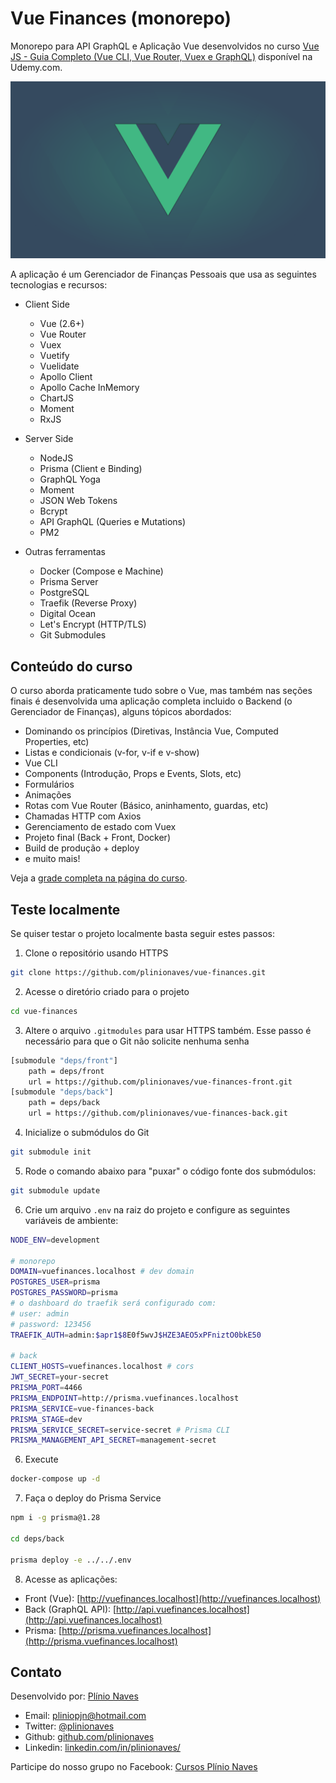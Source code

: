 # Vue Finances (monorepo)

Monorepo para API GraphQL e Aplicação Vue desenvolvidos no curso [Vue JS - Guia Completo (Vue CLI, Vue Router, Vuex e GraphQL)](https://www.udemy.com/course/vue-js-guia-completo/?couponCode=VUE_GITHUB) disponível na Udemy.com.

![Vue JS - Guia Completo (Vue CLI, Vue Router, Vuex e GraphQL)](static/course-official-cover.png)

A aplicação é um Gerenciador de Finanças Pessoais que usa as seguintes tecnologias e recursos:

* Client Side
  * Vue (2.6+)
  * Vue Router
  * Vuex
  * Vuetify
  * Vuelidate
  * Apollo Client
  * Apollo Cache InMemory
  * ChartJS
  * Moment
  * RxJS

* Server Side
  * NodeJS
  * Prisma (Client e Binding)
  * GraphQL Yoga
  * Moment
  * JSON Web Tokens
  * Bcrypt
  * API GraphQL (Queries e Mutations)
  * PM2

* Outras ferramentas
  * Docker (Compose e Machine)
  * Prisma Server
  * PostgreSQL
  * Traefik (Reverse Proxy)
  * Digital Ocean
  * Let's Encrypt (HTTP/TLS)
  * Git Submodules

## Conteúdo do curso

O curso aborda praticamente tudo sobre o Vue, mas também nas seções finais é desenvolvida uma aplicação completa incluido o Backend (o Gerenciador de Finanças), alguns tópicos abordados:

* Dominando os princípios (Diretivas, Instância Vue, Computed Properties, etc)
* Listas e condicionais (v-for, v-if e v-show)
* Vue CLI
* Components (Introdução, Props e Events, Slots, etc)
* Formulários
* Animações
* Rotas com Vue Router (Básico, aninhamento, guardas, etc)
* Chamadas HTTP com Axios
* Gerenciamento de estado com Vuex
* Projeto final (Back + Front, Docker)
* Build de produção + deploy
* e muito mais!

Veja a [grade completa na página do curso](https://www.udemy.com/course/vue-js-guia-completo/?couponCode=VUE_GITHUB).

## Teste localmente

Se quiser testar o projeto localmente basta seguir estes passos:

1. Clone o repositório usando HTTPS
```bash
git clone https://github.com/plinionaves/vue-finances.git
```

2. Acesse o diretório criado para o projeto
```bash
cd vue-finances
```

3. Altere o arquivo `.gitmodules` para usar HTTPS também. Esse passo é necessário para que o Git não solicite nenhuma senha
```bash
[submodule "deps/front"]
	path = deps/front
	url = https://github.com/plinionaves/vue-finances-front.git
[submodule "deps/back"]
	path = deps/back
	url = https://github.com/plinionaves/vue-finances-back.git
```

4. Inicialize o submódulos do Git
```bash
git submodule init
```

5. Rode o comando abaixo para "puxar" o código fonte dos submódulos:
```bash
git submodule update
```

6. Crie um arquivo `.env` na raiz do projeto e configure as seguintes variáveis de ambiente:

```bash
NODE_ENV=development

# monorepo
DOMAIN=vuefinances.localhost # dev domain
POSTGRES_USER=prisma
POSTGRES_PASSWORD=prisma
# o dashboard do traefik será configurado com:
# user: admin
# password: 123456
TRAEFIK_AUTH=admin:$apr1$8E0f5wvJ$HZE3AEO5xPFniztO0bkE50

# back
CLIENT_HOSTS=vuefinances.localhost # cors
JWT_SECRET=your-secret
PRISMA_PORT=4466
PRISMA_ENDPOINT=http://prisma.vuefinances.localhost
PRISMA_SERVICE=vue-finances-back
PRISMA_STAGE=dev
PRISMA_SERVICE_SECRET=service-secret # Prisma CLI
PRISMA_MANAGEMENT_API_SECRET=management-secret
```

6. Execute
```bash
docker-compose up -d
```

7. Faça o deploy do Prisma Service
```bash
npm i -g prisma@1.28

cd deps/back

prisma deploy -e ../../.env
```

8. Acesse as aplicações:
  * Front (Vue): [http://vuefinances.localhost](http://vuefinances.localhost)
  * Back (GraphQL API): [http://api.vuefinances.localhost](http://api.vuefinances.localhost)
  * Prisma: [http://prisma.vuefinances.localhost](http://prisma.vuefinances.localhost)


## Contato

Desenvolvido por: [Plínio Naves](https://www.udemy.com/user/plinio-naves/)

* Email: [pliniopjn@hotmail.com](mailto:pliniopjn@hotmail.com)
* Twitter: [@plinionaves](https://twitter.com/plinionaves)
* Github: [github.com/plinionaves](https://github.com/plinionaves)
* Linkedin: [linkedin.com/in/plinionaves/](https://www.linkedin.com/in/plinionaves/)

Participe do nosso grupo no Facebook: [Cursos Plínio Naves](https://www.facebook.com/groups/200267383740594)